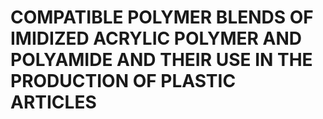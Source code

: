 # COMPATIBLE POLYMER BLENDS OF IMIDIZED ACRYLIC POLYMER AND POLYAMIDE AND THEIR USE IN THE PRODUCTION OF PLASTIC ARTICLES